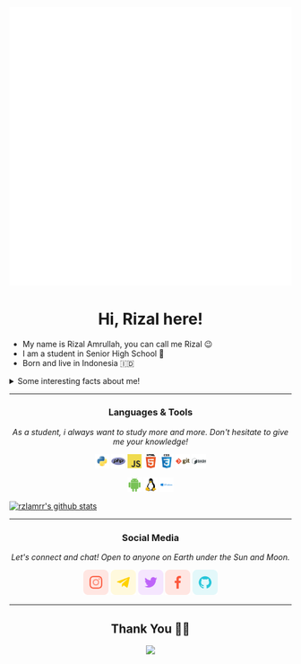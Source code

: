 <a href="https://rzlamrr.github.io"><img src="https://github.com/rzlamrr/rzlamrr/blob/master/rzlamrr/rzlamrr.svg"></a>
<h1 align="center"> Hi, Rizal here!</h1>

- My name is Rizal Amrullah, you can call me Rizal 😉
- I am a student in Senior High School 🏫
- Born and live in Indonesia 🇮🇩

<details>
  <summary>Some interesting facts about me!</summary>
  
  - Settled in Madura Island 🌏
  
  - Playing game when have a free time 🎮

  - While Coding, Listening Music and developing useful code. ⭐️
  
  - Reading Novels, Action and Adventure, Autobiography & Biography, Comics, Detective and Mystery, Fantasy, Historical Fiction, Sci-Fi, History book 📚
</details>

<hr>
<h3 align="center">Languages & Tools</h3>
<p align="center">
<i>As a student, i always want to study more and more. Don't hesitate to give me your knowledge!</i>
</p>
<p align="center">
<code><img height="25" src="https://raw.githubusercontent.com/github/explore/80688e429a7d4ef2fca1e82350fe8e3517d3494d/topics/python/python.png"></code>
<code><img height="25" src="https://raw.githubusercontent.com/github/explore/80688e429a7d4ef2fca1e82350fe8e3517d3494d/topics/php/php.png"></code>
<code><img height="25" src="https://raw.githubusercontent.com/github/explore/80688e429a7d4ef2fca1e82350fe8e3517d3494d/topics/javascript/javascript.png"></code>
<code><img height="25" src="https://raw.githubusercontent.com/github/explore/80688e429a7d4ef2fca1e82350fe8e3517d3494d/topics/html/html.png"></code>
<code><img height="25" src="https://raw.githubusercontent.com/github/explore/80688e429a7d4ef2fca1e82350fe8e3517d3494d/topics/css/css.png"></code>
<code><img height="25" src="https://raw.githubusercontent.com/github/explore/80688e429a7d4ef2fca1e82350fe8e3517d3494d/topics/git/git.png"></code>
<code><img height="25" src="https://raw.githubusercontent.com/github/explore/80688e429a7d4ef2fca1e82350fe8e3517d3494d/topics/bash/bash.png"></code>
</p>
<p align="center">
<code><img height="25" src="https://raw.githubusercontent.com/github/explore/80688e429a7d4ef2fca1e82350fe8e3517d3494d/topics/android/android.png"></code>
<code><img height="25" src="https://raw.githubusercontent.com/github/explore/80688e429a7d4ef2fca1e82350fe8e3517d3494d/topics/linux/linux.png"></code>
<code><img height="25" src="https://raw.githubusercontent.com/github/explore/80688e429a7d4ef2fca1e82350fe8e3517d3494d/topics/windows/windows.png"></code> 
</p>

[![rzlamrr's github stats](https://github-readme-stats.anuraghazra1.vercel.app/api?username=rzlamrr&show_icons=true&title_color=fff&icon_color=79ff97&text_color=9f9f9f&bg_color=151515)](https://rzlamrr.github.io)

<hr>
<h3 align="center">Social Media</h3>
<p align="center">
<i>Let's connect and chat! Open to anyone on Earth under the Sun and Moon.</i>
</p>
<p align="center">
<a href="https://instagram.com/rzlamrr" alt="Instagram"><img height="45" src="https://github.com/rzlamrr/rzlamrr/blob/master/rzlamrr/network.svg"></a>
<a href="https://telegram.me/fakhiralkda" alt="Telegram"><img height="45" src="https://github.com/rzlamrr/rzlamrr/blob/master/rzlamrr/telegram.svg"></a>
<a href="https://twitter.com/rzlamrr" alt="Twitter"><img height="45" src="https://github.com/rzlamrr/rzlamrr/blob/master/rzlamrr/twitter.svg"></a>
<a href="https://www.facebook.com/profile.php?id=100027270257275" alt="Facebook"><img height="45" src="https://github.com/rzlamrr/rzlamrr/blob/master/rzlamrr/facebook.svg"></a>
<a href="https://github.com/rzlamrr" alt="Github"><img height="45" src="https://github.com/rzlamrr/rzlamrr/blob/master/rzlamrr/github.svg"></a>
</p>

<hr>

<h2 align="center">Thank You 🙏🏼</h2>
<p align="center">
<img src="https://rzlamrr-visitor-badge.glitch.me/badge?page_id=rzlamrr.rzlamrr">
</p>
